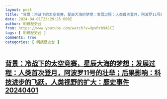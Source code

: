 ```yaml
---
layout: post
title: "背景：冷战下的太空竞赛，星辰大海的梦想；发展过程：人类首次登月，阿波罗11号的壮举；后果影响：科技进步的飞跃，人类视野的扩大：歷史事件20240401"
date: 2024-04-01T23:29:25.000Z
author: 明鏡歷史台
from: https://www.youtube.com/watch?v=UpvRrb9ASCI
tags: [ 明鏡歷史台 ]
comments: True
categories: [ 明鏡歷史台 ]
---
```

<!--1712014165000-->
[背景：冷战下的太空竞赛，星辰大海的梦想；发展过程：人类首次登月，阿波罗11号的壮举；后果影响：科技进步的飞跃，人类视野的扩大：歷史事件20240401](https://www.youtube.com/watch?v=UpvRrb9ASCI)
------

<div>

</div>

